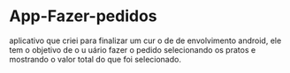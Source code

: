 # App-Fazer-pedidos
aplicativo que criei para finalizar um cur o de de envolvimento android, ele tem o objetivo de o u uário fazer o pedido selecionando os pratos e mostrando o valor total do que foi selecionado.

